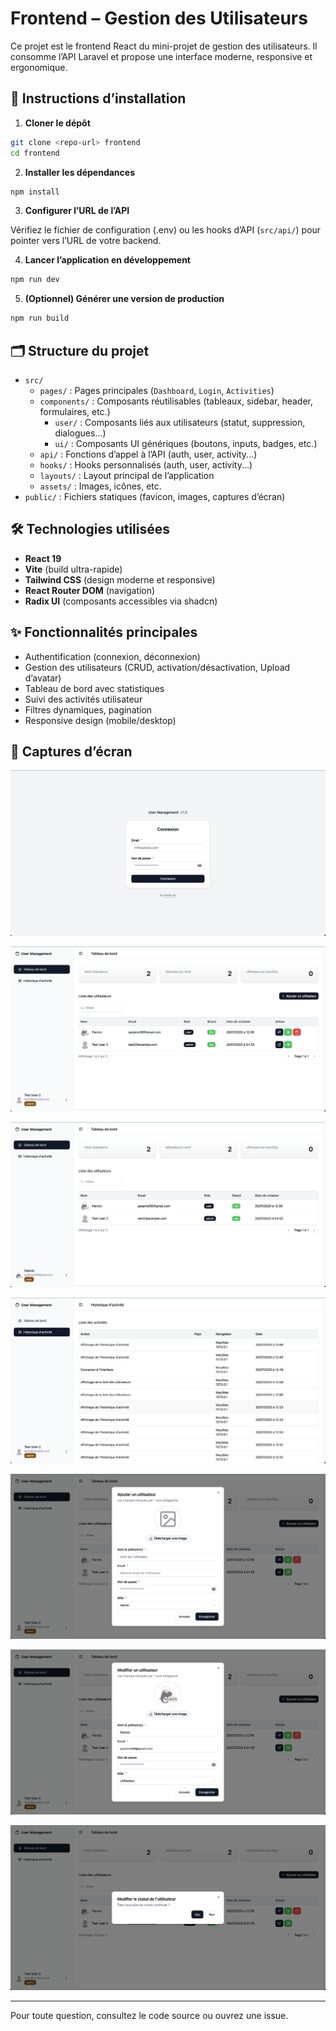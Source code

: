 # Frontend – Gestion des Utilisateurs

Ce projet est le frontend React du mini-projet de gestion des utilisateurs. Il consomme l’API Laravel et propose une interface moderne, responsive et ergonomique.

## 🚀 Instructions d’installation

1. **Cloner le dépôt**

```bash
git clone <repo-url> frontend
cd frontend
```

2. **Installer les dépendances**

```bash
npm install
```

3. **Configurer l’URL de l’API**

Vérifiez le fichier de configuration (.env) ou les hooks d’API (`src/api/`) pour pointer vers l’URL de votre backend.

4. **Lancer l’application en développement**

```bash
npm run dev
```

5. **(Optionnel) Générer une version de production**

```bash
npm run build
```

## 🗂️ Structure du projet

- `src/`
  - `pages/` : Pages principales (`Dashboard`, `Login`, `Activities`)
  - `components/` : Composants réutilisables (tableaux, sidebar, header, formulaires, etc.)
    - `user/` : Composants liés aux utilisateurs (statut, suppression, dialogues...)
    - `ui/` : Composants UI génériques (boutons, inputs, badges, etc.)
  - `api/` : Fonctions d’appel à l’API (auth, user, activity...)
  - `hooks/` : Hooks personnalisés (auth, user, activity...)
  - `layouts/` : Layout principal de l’application
  - `assets/` : Images, icônes, etc.
- `public/` : Fichiers statiques (favicon, images, captures d’écran)

## 🛠️ Technologies utilisées

- **React 19**
- **Vite** (build ultra-rapide)
- **Tailwind CSS** (design moderne et responsive)
- **React Router DOM** (navigation)
- **Radix UI** (composants accessibles via shadcn)

## ✨ Fonctionnalités principales

- Authentification (connexion, déconnexion)
- Gestion des utilisateurs (CRUD, activation/désactivation, Upload d’avatar)
- Tableau de bord avec statistiques
- Suivi des activités utilisateur
- Filtres dynamiques, pagination
- Responsive design (mobile/desktop)

## 📸 Captures d’écran

![Login](public/screenshots/login.png)

![Dashboard admin](public/screenshots/dashboard.png)

![Dashboard user](public/screenshots/dashboard2.png)

![Historique d'activité](public/screenshots/activities.png)

![Créer un utilisateur](public/screenshots/createUser.png)

![Modifier un utilisateur](public/screenshots/updateUser.png)

![Modifier le statut d'utilisateur](public/screenshots/editUserStatus.png)

---

Pour toute question, consultez le code source ou ouvrez une issue.
